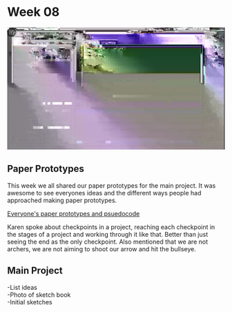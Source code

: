 # Week 08
![](andy_glitch.jpg)

## Paper Prototypes
This week we all shared our paper prototypes for the main project. It was awesome to see everyones ideas and the different ways people had approached making paper prototypes.

[Everyone's paper prototypes and psuedocode](https://docs.google.com/presentation/d/1dX_ZDAdoo_U-JSXTtUxhwClVBWJZjEu7X48fx6t4-Zc/edit#slide=id.g980079f83c_14_0)

Karen spoke about checkpoints in a project, reaching each checkpoint in the stages of a project and working through it like that. Better than just seeing the end as the only checkpoint. Also mentioned that we are not archers, we are not aiming to shoot our arrow and hit the bullseye.

## Main Project

-List ideas  
-Photo of sketch book  
-Initial sketches  

